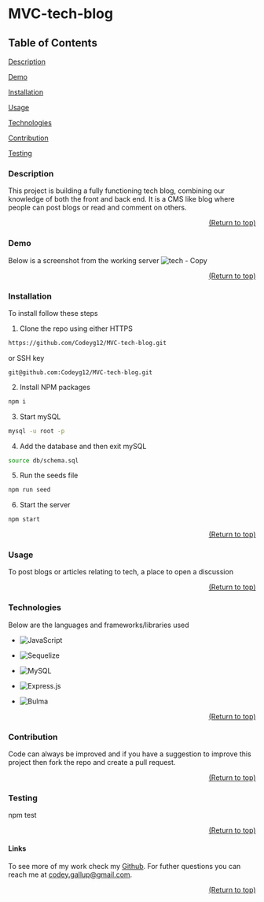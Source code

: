 <a name="readme-top"></a>

  # MVC-tech-blog

  ## Table of Contents
  [Description](#description)
  
  [Demo](#demo)

  [Installation](#installation)

  [Usage](#usage)

  [Technologies](#tech)

  [Contribution](#contribution)

  [Testing](#test)

  ### Description
  
  This project is building a fully functioning tech blog, combining our knowledge of both the front and back end. It is a CMS like blog where people can post blogs or read and comment on others.

  <p align="right"><a href="#readme-top">(Return to top)</a></p>

  ### Demo

  Below is a screenshot from the working server
  ![tech - Copy](https://user-images.githubusercontent.com/103782398/188053375-f53fe257-3518-4606-a542-41afd8dfc122.png)


  <p align="right"><a href="#readme-top">(Return to top)</a></p>
  
  ### Installation

  To install follow these steps
   1. Clone the repo using either HTTPS 
   ```sh
   https://github.com/Codeyg12/MVC-tech-blog.git
   ```

 or SSH key

    git@github.com:Codeyg12/MVC-tech-blog.git

 2. Install NPM packages
 ```sh
 npm i
 ```

3. Start mySQL
```sh
mysql -u root -p
```

4. Add the database and then exit mySQL
```sh
source db/schema.sql
```

 5. Run the seeds file 
 ```sh
 npm run seed
 ```

 6. Start the server
 ```sh
 npm start
 ```
  
  <p align="right"><a href="#readme-top">(Return to top)</a></p>

  ### Usage

  To post blogs or articles relating to tech, a place to open a discussion

  <p align="right"><a href="#readme-top">(Return to top)</a></p>

  ### Technologies

  Below are the languages and frameworks/libraries used

  * ![JavaScript](https://img.shields.io/badge/javascript-%23323330.svg?style=for-the-badge&logo=javascript&logoColor=%23F7DF1E)

  * ![Sequelize](https://img.shields.io/badge/Sequelize-52B0E7?style=for-the-badge&logo=Sequelize&logoColor=white)

  * ![MySQL](https://img.shields.io/badge/mysql-%2300f.svg?style=for-the-badge&logo=mysql&logoColor=white)

  * ![Express.js](https://img.shields.io/badge/express.js-%23404d59.svg?style=for-the-badge&logo=express&logoColor=%2361DAFB)

  * ![Bulma](https://img.shields.io/badge/bulma-00D0B1?style=for-the-badge&logo=bulma&logoColor=white)

  <p align="right"><a href="#readme-top">(Return to top)</a></p>

  ### Contribution

  Code can always be improved and if you have a suggestion to improve this project then fork the repo and create a pull request.

  <p align="right"><a href="#readme-top">(Return to top)</a></p>

  ### Testing

  npm test

  <p align="right"><a href="#readme-top">(Return to top)</a></p>

  #### Links

  To see more of my work check my [Github](https://github.com/Codeyg12). For futher questions you can reach me at codey.gallup@gmail.com.
  
  <p align="right"><a href="#readme-top">(Return to top)</a></p>
